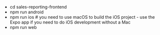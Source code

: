 - cd sales-reporting-frontend
- npm run android
- npm run ios # you need to use macOS to build the iOS project - use the Expo app if you need to do iOS development without a Mac
- npm run web
